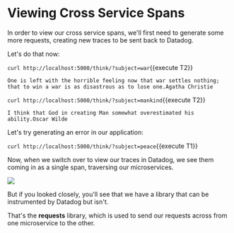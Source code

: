 # Viewing Cross Service Spans

In order to view our cross service spans, we'll first need to generate some more requests, creating new traces to be sent back to Datadog.

Let's do that now:

`curl http://localhost:5000/think/?subject=war`{{execute T2}}

    One is left with the horrible feeling now that war settles nothing; that to win a war is as disastrous as to lose one.Agatha Christie

`curl http://localhost:5000/think/?subject=mankind`{{execute T2}}

    I think that God in creating Man somewhat overestimated his ability.Oscar Wilde

Let's try generating an error in our application:

`curl http://localhost:5000/think/?subject=peace`{{execute T1}}

Now, when we switch over to view our traces in Datadog, we see them coming in as a single span, traversing our microservices.

![](/technovangelist/scenarios/apmintro2/assets/second-thinker-api.png)

But if you looked closely, you'll see that we have a library that can be instrumented by Datadog but isn't.

That's the **requests** library, which is used to send our requests across from one microservice to the other.



